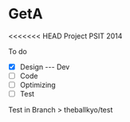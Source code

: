 GetA
====

<<<<<<< HEAD
Project PSIT 2014

To do
- [X] Design --- Dev
- [ ] Code 
- [ ] Optimizing
- [ ] Test

Test in Branch > theballkyo/test
